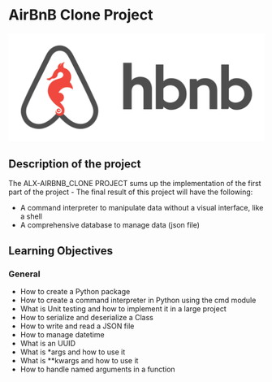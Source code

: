 # AirBnB Clone Project

![Databrick project with Snowlake](hbnb.png)

## Description of the project
The ALX-AIRBNB_CLONE PROJECT sums up the implementation of the first part of the project  - The final result of this project will have the following:
* A command interpreter to manipulate data without a visual interface, like a shell
* A comprehensive database to manage data (json file)



## Learning Objectives

### General
* How to create a Python package
* How to create a command interpreter in Python using the cmd module
* What is Unit testing and how to implement it in a large project
* How to serialize and deserialize a Class
* How to write and read a JSON file
* How to manage datetime
* What is an UUID
* What is *args and how to use it
* What is **kwargs and how to use it
* How to handle named arguments in a function


